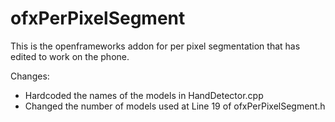 # ofxPerPixelSegment

This is the openframeworks addon for per pixel segmentation that has edited to work on the phone.

Changes:
- Hardcoded the names of the models in HandDetector.cpp
- Changed the number of models used at Line 19 of ofxPerPixelSegment.h